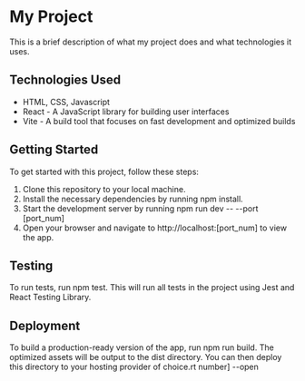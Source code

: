# My Project
This is a brief description of what my project does and what technologies it uses.

## Technologies Used
- HTML, CSS, Javascript 
- React - A JavaScript library for building user interfaces
- Vite - A build tool that focuses on fast development and optimized builds

## Getting Started
To get started with this project, follow these steps:

1. Clone this repository to your local machine.
2. Install the necessary dependencies by running npm install.
3. Start the development server by running npm run dev -- --port [port_num]
4. Open your browser and navigate to http://localhost:[port_num] to view the app.

## Testing
To run tests, run npm test. This will run all tests in the project using Jest and React Testing Library.

## Deployment
To build a production-ready version of the app, run npm run build. The optimized assets will be output to the dist directory. You can then deploy this directory to your hosting provider of choice.rt number] --open